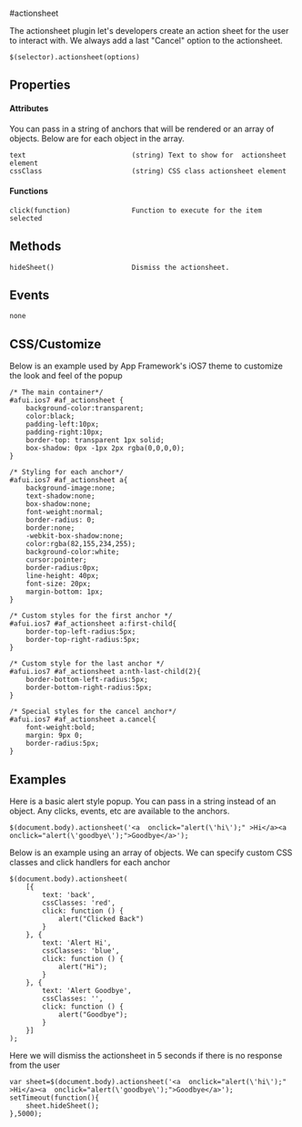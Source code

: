 #actionsheet

The actionsheet plugin let's developers create an action sheet for the user to interact with.  We always add a last "Cancel" option to the actionsheet.

```
$(selector).actionsheet(options)
```

## Properties

#### Attributes
You can pass in a string of anchors that will be rendered or an array of objects.  Below are for each object in the array.

```
text                          (string) Text to show for  actionsheet element
cssClass                      (string) CSS class actionsheet element
```

#### Functions

```
click(function)               Function to execute for the item selected
```


## Methods
```
hideSheet()                   Dismiss the actionsheet.
```

## Events
```
none
```

## CSS/Customize

Below is an example used by App Framework's iOS7 theme to customize the look and feel of the popup

```
/* The main container*/
#afui.ios7 #af_actionsheet {
    background-color:transparent;
    color:black;
    padding-left:10px;
    padding-right:10px;
    border-top: transparent 1px solid;
    box-shadow: 0px -1px 2px rgba(0,0,0,0);
}

/* Styling for each anchor*/
#afui.ios7 #af_actionsheet a{
    background-image:none;
    text-shadow:none;
    box-shadow:none;
    font-weight:normal;
    border-radius: 0;
    border:none;
    -webkit-box-shadow:none;
    color:rgba(82,155,234,255);
    background-color:white;
    cursor:pointer;
    border-radius:0px;
    line-height: 40px;
    font-size: 20px;
    margin-bottom: 1px;
}

/* Custom styles for the first anchor */
#afui.ios7 #af_actionsheet a:first-child{
    border-top-left-radius:5px;
    border-top-right-radius:5px;
}

/* Custom style for the last anchor */
#afui.ios7 #af_actionsheet a:nth-last-child(2){
    border-bottom-left-radius:5px;
    border-bottom-right-radius:5px;
}

/* Special styles for the cancel anchor*/
#afui.ios7 #af_actionsheet a.cancel{
    font-weight:bold;
    margin: 9px 0;
    border-radius:5px;
}

```


## Examples

Here is a basic alert style popup.  You can pass in a string instead of an object.  Any clicks, events, etc are available to the anchors.

```
$(document.body).actionsheet('<a  onclick="alert(\'hi\');" >Hi</a><a  onclick="alert(\'goodbye\');">Goodbye</a>');
```

Below is an example using an array of objects.  We can specify custom CSS classes and click handlers for each anchor

```
$(document.body).actionsheet(
    [{
        text: 'back',
        cssClasses: 'red',
        click: function () {
            alert("Clicked Back")
        }
    }, {
        text: 'Alert Hi',
        cssClasses: 'blue',
        click: function () {
            alert("Hi");
        }
    }, {
        text: 'Alert Goodbye',
        cssClasses: '',
        click: function () {
            alert("Goodbye");
        }
    }]
);
```

Here we will dismiss the actionsheet in 5 seconds if there is no response from the user

```
var sheet=$(document.body).actionsheet('<a  onclick="alert(\'hi\');" >Hi</a><a  onclick="alert(\'goodbye\');">Goodbye</a>');
setTimeout(function(){
    sheet.hideSheet();
},5000);
```